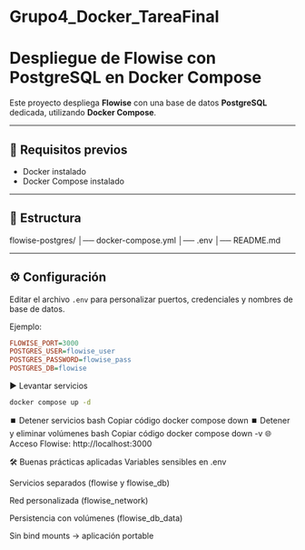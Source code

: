 # Grupo4_Docker_TareaFinal

# Despliegue de Flowise con PostgreSQL en Docker Compose

Este proyecto despliega **Flowise** con una base de datos **PostgreSQL** dedicada, utilizando **Docker Compose**.

---

## 🚀 Requisitos previos
- Docker instalado
- Docker Compose instalado

---

## 📂 Estructura

flowise-postgres/
│── docker-compose.yml
│── .env
│── README.md


---


## ⚙️ Configuración
Editar el archivo `.env` para personalizar puertos, credenciales y nombres de base de datos.

Ejemplo:
```ini
FLOWISE_PORT=3000
POSTGRES_USER=flowise_user
POSTGRES_PASSWORD=flowise_pass
POSTGRES_DB=flowise
```
▶️ Levantar servicios

```bash
docker compose up -d
```
⏹️ Detener servicios
bash
Copiar código
docker compose down
⏹️ Detener y eliminar volúmenes
bash
Copiar código
docker compose down -v
🌐 Acceso
Flowise: http://localhost:3000

🛠️ Buenas prácticas aplicadas
Variables sensibles en .env

Servicios separados (flowise y flowise_db)

Red personalizada (flowise_network)

Persistencia con volúmenes (flowise_db_data)

Sin bind mounts → aplicación portable
